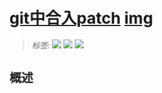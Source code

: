 # [git中合入patch](./)  [img](./img)     

> ######  _标签:_   ![](https://img.shields.io/badge/技术类-yellowgreen.svg) [![](https://img.shields.io/badge/链接-如何使用git生成patch和打入patch-brightgreen.svg)](https://learnopengl-cn.github.io/01%20Getting%20started/04%20Hello%20Triangle/) [![](https://img.shields.io/badge/链接-代码文件-orange.svg)](../02-code/)        
>

## 概述  

